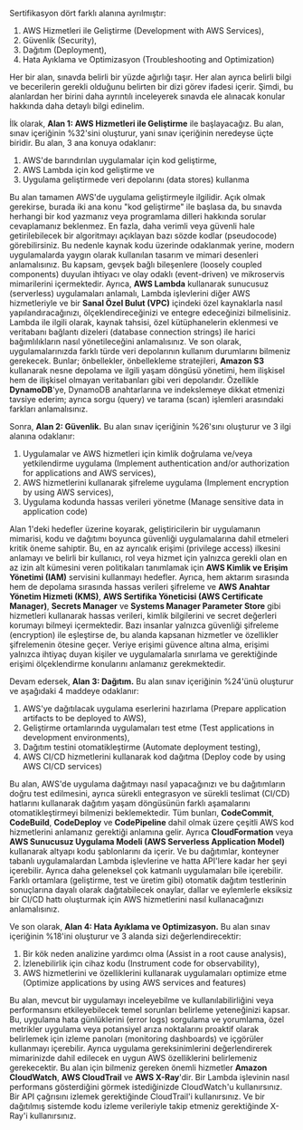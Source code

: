 Sertifikasyon dört farklı alanına ayrılmıştır:

1.  AWS Hizmetleri ile Geliştirme (Development with AWS Services),
2.  Güvenlik (Security),
3.  Dağıtım (Deployment),
4.  Hata Ayıklama ve Optimizasyon (Troubleshooting and Optimization)

Her bir alan, sınavda belirli bir yüzde ağırlığı taşır. Her alan ayrıca belirli bilgi ve becerilerin gerekli olduğunu belirten bir dizi görev ifadesi içerir. Şimdi, bu alanlardan her birini daha ayrıntılı inceleyerek sınavda ele alınacak konular hakkında daha detaylı bilgi edinelim.

İlk olarak,
**Alan 1: AWS Hizmetleri ile Geliştirme** ile başlayacağız. Bu alan, sınav içeriğinin %32'sini oluşturur, yani sınav içeriğinin neredeyse üçte biridir. Bu alan, 3 ana konuya odaklanır:

1.  AWS'de barındırılan uygulamalar için kod geliştirme,
2.  AWS Lambda için kod geliştirme ve
3.  Uygulama geliştirmede veri depolarını (data stores) kullanma

Bu alan tamamen AWS'de uygulama geliştirmeyle ilgilidir. Açık olmak gerekirse, burada iki ana konu "kod geliştirme" ile başlasa da, bu sınavda herhangi bir kod yazmanız veya programlama dilleri hakkında sorular cevaplamanız beklenmez. En fazla, daha verimli veya güvenli hale getirilebilecek bir algoritmayı açıklayan bazı sözde kodlar (pseudocode) görebilirsiniz. Bu nedenle kaynak kodu üzerinde odaklanmak yerine, modern uygulamalarda yaygın olarak kullanılan tasarım ve mimari desenleri anlamalısınız. Bu kapsam, gevşek bağlı bileşenlere (loosely coupled components) duyulan ihtiyacı ve olay odaklı (event-driven) ve mikroservis mimarilerini içermektedir. Ayrıca, **AWS Lambda** kullanarak sunucusuz (serverless) uygulamaları anlamalı, Lambda işlevlerini diğer AWS hizmetleriyle ve bir **Sanal Özel Bulut (VPC)** içindeki özel kaynaklarla nasıl yapılandıracağınızı, ölçeklendireceğinizi ve entegre edeceğinizi bilmelisiniz. Lambda ile ilgili olarak, kaynak tahsisi, özel kütüphanelerin eklenmesi ve veritabanı bağlantı dizeleri (database connection strings) ile harici bağımlılıkların nasıl yönetileceğini anlamalısınız. Ve son olarak, uygulamalarınızda farklı türde veri depolarının kullanım durumlarını bilmeniz gerekecek. Bunlar; önbellekler, önbellekleme stratejileri, **Amazon S3** kullanarak nesne depolama ve ilgili yaşam döngüsü yönetimi, hem ilişkisel hem de ilişkisel olmayan veritabanları gibi veri depolarıdır. Özellikle **DynamoDB**'ye, DynamoDB anahtarlarına ve indekslemeye dikkat etmenizi tavsiye ederim; ayrıca sorgu (query) ve tarama (scan) işlemleri arasındaki farkları anlamalısınız.

Sonra,
**Alan 2: Güvenlik.** Bu alan sınav içeriğinin %26'sını oluşturur ve 3 ilgi alanına odaklanır:

1.  Uygulamalar ve AWS hizmetleri için kimlik doğrulama ve/veya yetkilendirme uygulama (Implement authentication and/or authorization for applications and AWS services),
2.  AWS hizmetlerini kullanarak şifreleme uygulama (Implement encryption by using AWS services),
3.  Uygulama kodunda hassas verileri yönetme (Manage sensitive data in application code)

Alan 1'deki hedefler üzerine koyarak, geliştiricilerin bir uygulamanın mimarisi, kodu ve dağıtımı boyunca güvenliği uygulamalarına dahil etmeleri kritik öneme sahiptir. Bu, en az ayrıcalık erişimi (privilege access) ilkesini anlamayı ve belirli bir kullanıcı, rol veya hizmet için yalnızca gerekli olan en az izin alt kümesini veren politikaları tanımlamak için **AWS Kimlik ve Erişim Yönetimi (IAM)** servisini kullanmayı hedefler. Ayrıca, hem aktarım sırasında hem de depolama sırasında hassas verileri şifreleme ve **AWS Anahtar Yönetim Hizmeti (KMS)**, **AWS Sertifika Yöneticisi (AWS Certificate Manager)**, **Secrets Manager** ve **Systems Manager Parameter Store** gibi hizmetleri kullanarak hassas verileri, kimlik bilgilerini ve secret değerleri korumayı bilmeyi içermektedir. Bazı insanlar yalnızca güvenliği şifreleme (encryption) ile eşleştirse de, bu alanda kapsanan hizmetler ve özellikler şifrelemenin ötesine geçer. Veriye erişimi güvence altına alma, erişimi yalnızca ihtiyaç duyan kişiler ve uygulamalarla sınırlama ve gerektiğinde erişimi ölçeklendirme konularını anlamanız gerekmektedir.

Devam edersek,
**Alan 3: Dağıtım.** Bu alan sınav içeriğinin %24'ünü oluşturur ve aşağıdaki 4 maddeye odaklanır:

1.  AWS'ye dağıtılacak uygulama eserlerini hazırlama (Prepare application artifacts to be deployed to AWS),
2.  Geliştirme ortamlarında uygulamaları test etme (Test applications in development environments),
3.  Dağıtım testini otomatikleştirme (Automate deployment testing),
4.  AWS CI/CD hizmetlerini kullanarak kod dağıtma (Deploy code by using AWS CI/CD services)

Bu alan, AWS'de uygulama dağıtmayı nasıl yapacağınızı ve bu dağıtımların doğru test edilmesini, ayrıca sürekli entegrasyon ve sürekli teslimat (CI/CD) hatlarını kullanarak dağıtım yaşam döngüsünün farklı aşamalarını otomatikleştirmeyi bilmenizi beklemektedir. Tüm bunları, **CodeCommit**, **CodeBuild**, **CodeDeploy** ve **CodePipeline** dahil olmak üzere çeşitli AWS kod hizmetlerini anlamanız gerektiği anlamına gelir. Ayrıca **CloudFormation** veya **AWS Sunucusuz Uygulama Modeli (AWS Serverless Application Model)** kullanarak altyapı kodu şablonlarını da içerir. Ve bu dağıtımlar, konteyner tabanlı uygulamalardan Lambda işlevlerine ve hatta API'lere kadar her şeyi içerebilir. Ayrıca daha geleneksel çok katmanlı uygulamaları bile içerebilir. Farklı ortamlara (geliştirme, test ve üretim gibi) otomatik dağıtım testlerinin sonuçlarına dayalı olarak dağıtabilecek onaylar, dallar ve eylemlerle eksiksiz bir CI/CD hattı oluşturmak için AWS hizmetlerini nasıl kullanacağınızı anlamalısınız.

Ve son olarak,
**Alan 4: Hata Ayıklama ve Optimizasyon.** Bu alan sınav içeriğinin %18'ini oluşturur ve 3 alanda sizi değerlendirecektir:

1.  Bir kök neden analizine yardımcı olma (Assist in a root cause analysis),
2.  İzlenebilirlik için cihaz kodu (Instrument code for observability),
3.  AWS hizmetlerini ve özelliklerini kullanarak uygulamaları optimize etme (Optimize applications by using AWS services and features)

Bu alan, mevcut bir uygulamayı inceleyebilme ve kullanılabilirliğini veya performansını etkileyebilecek temel sorunları belirleme yeteneğinizi kapsar. Bu, uygulama hata günlüklerini (error logs) sorgulama ve yorumlama, özel metrikler uygulama veya potansiyel arıza noktalarını proaktif olarak belirlemek için izleme panoları (monitoring dashboards) ve içgörüler kullanmayı içerebilir. Ayrıca uygulama gereksinimlerini değerlendirerek mimarinizde dahil edilecek en uygun AWS özelliklerini belirlemeniz gerekecektir. Bu alan için bilmeniz gereken önemli hizmetler **Amazon CloudWatch**, **AWS CloudTrail** ve **AWS X-Ray**'dir. Bir Lambda işlevinin nasıl performans gösterdiğini görmek istediğinizde CloudWatch'u kullanırsınız. Bir API çağrısını izlemek gerektiğinde CloudTrail'i kullanırsınız. Ve bir dağıtılmış sistemde kodu izleme verileriyle takip etmeniz gerektiğinde X-Ray'i kullanırsınız.
